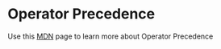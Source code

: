 # Operator Precedence

Use this [MDN](https://developer.mozilla.org/en-US/docs/Web/JavaScript/Reference/Operators/Operator_Precedence) page to learn more about Operator Precedence
